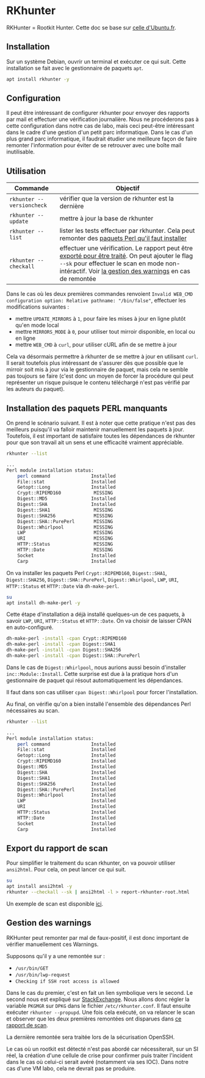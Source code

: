 # RKhunter

RKHunter = Rootkit Hunter.
Cette doc se base sur [celle d'Ubuntu.fr](https://doc.ubuntu-fr.org/rkhunter).

## Installation

Sur un système Debian, ouvrir un terminal et exécuter ce qui suit.
Cette installation se fait avec le gestionnaire de paquets `apt`.

```bash
apt install rkhunter -y
```

## Configuration

Il peut être intéressant de configurer rkhunter pour envoyer des rapports par mail et effectuer une vérification journalière.
Nous ne procéderons pas à cette configuration dans notre cas de labo, mais ceci peut-être intéressant dans le cadre d'une gestion d'un petit parc informatique.
Dans le cas d'un plus grand parc informatique, il faudrait étudier une meilleure façon de faire remonter l'information pour éviter de se retrouver avec une boîte mail inutilisable.

## Utilisation

| Commande | Objectif |
|---|---|
| `rkhunter --versioncheck` | vérifier que la version de rkhunter est la dernière |
| `rkhunter --update` | mettre à jour la base de rkhunter |
| `rkhunter --list` | lister les tests effectuer par rkhunter. Cela peut remonter des [paquets Perl qu'il faut installer](#installation-des-paquets-perl-manquants) |
| `rkhunter --checkall` | effectuer une vérification. Le rapport peut être [exporté pour être traité](#export-du-rapport-de-scan). On peut ajouter le flag `--sk` pour effectuer le scan en mode non-intéractif. Voir [la gestion des warnings](#gestion-des-warnings) en cas de remontée |

Dans le cas où les deux premières commandes renvoient `Invalid WEB_CMD configuration option: Relative pathname: "/bin/false"`, effectuer les modifications suivantes :
 - mettre `UPDATE_MIRRORS` à `1`, pour faire les mises à jour en ligne plutôt qu'en mode local
 - mettre `MIRRORS_MODE` à `0`, pour utiliser tout mirroir disponible, en local ou en ligne
 - mettre `WEB_CMD` à `curl`, pour utiliser cURL afin de se mettre à jour

Cela va désormais permettre à rkhunter de se mettre à jour en utilisant `curl`.
Il serait toutefois plus intéressant de s'assurer dès que possible que le mirroir soit mis à jour via le gestionnaire de paquet, mais cela ne semble pas toujours se faire (c'est donc un moyen de forcer la procédure qui peut représenter un risque puisque le contenu téléchargé n'est pas vérifié par les auteurs du paquet).

## Installation des paquets PERL manquants

On prend le scénario suivant.
Il est à noter que cette pratique n'est pas des meilleurs puisqu'il va falloir maintenir manuellement les paquets à jour.
Toutefois, il est important de satisfaire toutes les dépendances de rkhunter pour que son travail ait un sens et une efficacité vraiment appréciable.

```bash
rkhunter --list

...
Perl module installation status:
    perl command               Installed
    File::stat                 Installed
    Getopt::Long               Installed
    Crypt::RIPEMD160            MISSING
    Digest::MD5                Installed
    Digest::SHA                Installed
    Digest::SHA1                MISSING
    Digest::SHA256              MISSING
    Digest::SHA::PurePerl       MISSING
    Digest::Whirlpool           MISSING
    LWP                         MISSING
    URI                         MISSING
    HTTP::Status                MISSING
    HTTP::Date                  MISSING
    Socket                     Installed
    Carp                       Installed
```

On va installer les paquets Perl `Crypt::RIPEMD160`, `Digest::SHA1`, `Digest::SHA256`, `Digest::SHA::PurePerl`, `Digest::Whirlpool`, `LWP`, `URI`, `HTTP::Status` et `HTTP::Date` via `dh-make-perl`.

```bash
su
apt install dh-make-perl -y
```

Cette étape d'installation a déjà installé quelques-un de ces paquets, à savoir `LWP`, `URI`, `HTTP::Status` et `HTTP::Date`.
On va choisir de laisser CPAN en auto-configuré.

```bash
dh-make-perl -install -cpan Crypt::RIPEMD160
dh-make-perl -install -cpan Digest::SHA1
dh-make-perl -install -cpan Digest::SHA256
dh-make-perl -install -cpan Digest::SHA::PurePerl
```

Dans le cas de `Digest::Whirlpool`, nous aurions aussi besoin d'installer `inc::Module::Install`. Cette surprise est due à la pratique hors d'un gestionnaire de paquet qui résout automatiquement les dépendances.

Il faut dans son cas utiliser `cpan Digest::Whirlpool` pour forcer l'installation.

Au final, on vérifie qu'on a bien installé l'ensemble des dépendances Perl nécessaires au scan.

```bash
rkhunter --list

...
Perl module installation status:
    perl command               Installed
    File::stat                 Installed
    Getopt::Long               Installed
    Crypt::RIPEMD160           Installed
    Digest::MD5                Installed
    Digest::SHA                Installed
    Digest::SHA1               Installed
    Digest::SHA256             Installed
    Digest::SHA::PurePerl      Installed
    Digest::Whirlpool          Installed
    LWP                        Installed
    URI                        Installed
    HTTP::Status               Installed
    HTTP::Date                 Installed
    Socket                     Installed
    Carp                       Installed
```

## Export du rapport de scan

Pour simplifier le traitement du scan rkhunter, on va pouvoir utiliser `ansi2html`. Pour cela, on peut lancer ce qui suit.

```bash
su
apt install ansi2html -y
rkhunter --checkall --sk | ansi2html -l > report-rkhunter-root.html
```

Un exemple de scan est disponible [ici](../rkhunter/report-root.html).

## Gestion des warnings

RKHunter peut remonter par mal de faux-positif, il est donc important de vérifier manuellement ces Warnings.

Supposons qu'il y a une remontée sur :
 - `/usr/bin/GET`
 - `/usr/bin/lwp-request`
 - `Checking if SSH root access is allowed`

Dans le cas du premier, c'est en fait un lien symbolique vers le second. Le second nous est expliqué sur [StackExchange](https://unix.stackexchange.com/questions/373718/rkhunter-gives-me-a-warning-for-usr-bin-lwp-request-what-should-i-do-debi).
Nous allons donc régler la variable `PKGMGR` sur `DPKG` dans le fichier `/etc/rkhunter.conf`. Il faut ensuite exécuter `rkhunter --propupd`.
Une fois cela exécuté, on va relancer le scan et observer que les deux premières remontées ont disparues dans [ce rapport de scan](../rkhunter/report-root-handled.html).

La dernière remontée sera traitée lors de la sécurisation OpenSSH.

Le cas où un rootkit est détecté n'est pas abordé car nécessiterait, sur un SI réel, la création d'une cellule de crise pour confirmer puis traiter l'incident dans le cas où celui-ci serait avéré (notamment via ses IOC).
Dans notre cas d'une VM labo, cela ne devrait pas se produire.
